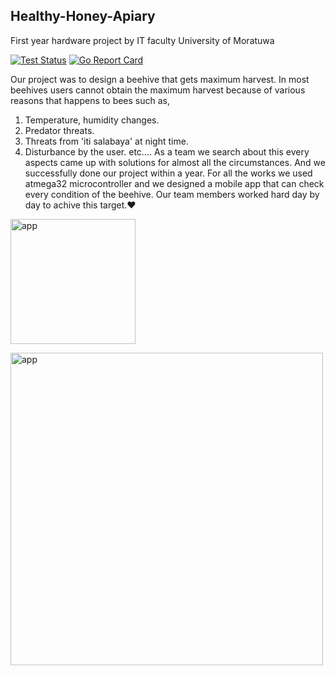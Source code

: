 ## Healthy-Honey-Apiary
First year hardware project by IT faculty University of Moratuwa

[![Test Status](https://github.com/gobuffalo/tags/workflows/Tests/badge.svg)](https://github.com/gobuffalo/tags/actions)
 [![Go Report Card](https://goreportcard.com/badge/github.com/gobuffalo/tags)](https://goreportcard.com/report/github.com/gobuffalo/tags)


Our project was to design a beehive that gets maximum harvest.
In most beehives users cannot obtain the maximum harvest because of various reasons that happens to bees such as,
1. Temperature, humidity changes.
2. Predator threats.
3. Threats from 'iti salabaya' at night time.
4. Disturbance by the user.
etc....
As a team we search about this every aspects came up with solutions for almost all the circumstances. 
And we successfully done our project within a year.
For all the works we used atmega32 microcontroller and we designed a mobile app that can check every condition of the beehive. 
Our team members worked hard day by day to achive this target.❤️

<img width="200" alt="app" 
src="https://github.com/PulsaraSandeepa/Healthy-Honey-Apiary/blob/master/App.jpg">

<img width="500" alt="app" 
src="https://github.com/PulsaraSandeepa/Healthy-Honey-Apiary/blob/master/Project.jpg">
